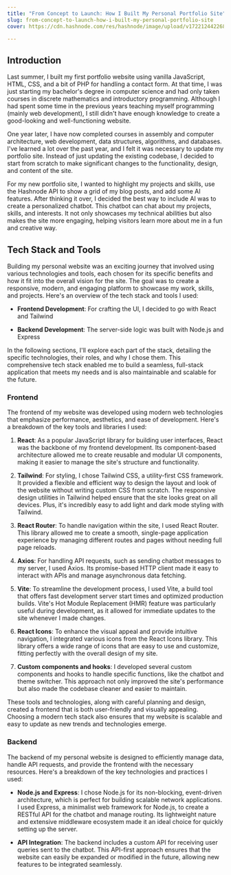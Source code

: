 ```yaml
---
title: "From Concept to Launch: How I Built My Personal Portfolio Site"
slug: from-concept-to-launch-how-i-built-my-personal-portfolio-site
cover: https://cdn.hashnode.com/res/hashnode/image/upload/v1722124422688/09e561da-775c-49eb-a519-40c80e9a68d8.png

---
```


## Introduction

Last summer, I built my first portfolio website using vanilla JavaScript, HTML, CSS, and a bit of PHP for handling a contact form. At that time, I was just starting my bachelor's degree in computer science and had only taken courses in discrete mathematics and introductory programming. Although I had spent some time in the previous years teaching myself programming (mainly web development), I still didn't have enough knowledge to create a good-looking and well-functioning website.

One year later, I have now completed courses in assembly and computer architecture, web development, data structures, algorithms, and databases. I've learned a lot over the past year, and I felt it was necessary to update my portfolio site. Instead of just updating the existing codebase, I decided to start from scratch to make significant changes to the functionality, design, and content of the site.

For my new portfolio site, I wanted to highlight my projects and skills, use the Hashnode API to show a grid of my blog posts, and add some AI features. After thinking it over, I decided the best way to include AI was to create a personalized chatbot. This chatbot can chat about my projects, skills, and interests. It not only showcases my technical abilities but also makes the site more engaging, helping visitors learn more about me in a fun and creative way.

## Tech Stack and Tools

Building my personal website was an exciting journey that involved using various technologies and tools, each chosen for its specific benefits and how it fit into the overall vision for the site. The goal was to create a responsive, modern, and engaging platform to showcase my work, skills, and projects. Here's an overview of the tech stack and tools I used:

* **Frontend Development**: For crafting the UI, I decided to go with React and Tailwind
    
* **Backend Development**: The server-side logic was built with Node.js and Express
    

In the following sections, I'll explore each part of the stack, detailing the specific technologies, their roles, and why I chose them. This comprehensive tech stack enabled me to build a seamless, full-stack application that meets my needs and is also maintainable and scalable for the future.

### Frontend

The frontend of my website was developed using modern web technologies that emphasize performance, aesthetics, and ease of development. Here's a breakdown of the key tools and libraries I used:

1. **React**: As a popular JavaScript library for building user interfaces, React was the backbone of my frontend development. Its component-based architecture allowed me to create reusable and modular UI components, making it easier to manage the site's structure and functionality.
    
2. **Tailwind**: For styling, I chose Tailwind CSS, a utility-first CSS framework. It provided a flexible and efficient way to design the layout and look of the website without writing custom CSS from scratch. The responsive design utilities in Tailwind helped ensure that the site looks great on all devices. Plus, it's incredibly easy to add light and dark mode styling with Tailwind.
    
3. **React Router**: To handle navigation within the site, I used React Router. This library allowed me to create a smooth, single-page application experience by managing different routes and pages without needing full page reloads.
    
4. **Axios**: For handling API requests, such as sending chatbot messages to my server, I used Axios. Its promise-based HTTP client made it easy to interact with APIs and manage asynchronous data fetching.
    
5. **Vite**: To streamline the development process, I used Vite, a build tool that offers fast development server start times and optimized production builds. Vite's Hot Module Replacement (HMR) feature was particularly useful during development, as it allowed for immediate updates to the site whenever I made changes.
    
6. **React Icons**: To enhance the visual appeal and provide intuitive navigation, I integrated various icons from the React Icons library. This library offers a wide range of icons that are easy to use and customize, fitting perfectly with the overall design of my site.
    
7. **Custom components and hooks**: I developed several custom components and hooks to handle specific functions, like the chatbot and theme switcher. This approach not only improved the site's performance but also made the codebase cleaner and easier to maintain.
    

These tools and technologies, along with careful planning and design, created a frontend that is both user-friendly and visually appealing. Choosing a modern tech stack also ensures that my website is scalable and easy to update as new trends and technologies emerge.

### Backend

The backend of my personal website is designed to efficiently manage data, handle API requests, and provide the frontend with the necessary resources. Here's a breakdown of the key technologies and practices I used:

* **Node.js and Express**: I chose Node.js for its non-blocking, event-driven architecture, which is perfect for building scalable network applications. I used Express, a minimalist web framework for Node.js, to create a RESTful API for the chatbot and manage routing. Its lightweight nature and extensive middleware ecosystem made it an ideal choice for quickly setting up the server.
    
* **API Integration**: The backend includes a custom API for receiving user queries sent to the chatbot. This API-first approach ensures that the website can easily be expanded or modified in the future, allowing new features to be integrated seamlessly.